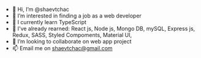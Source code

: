 - 👋 Hi, I’m @shaevtchac
- 👀 I’m interested in finding a job as a web developer
- 🌱 I currently learn TypeScript
- 🦕 I've already rearned: React js, Node js, Mongo DB, mySQL, Express js, Redux, SASS, Styled Compoments, Material UI,  
- 💞️ I’m looking to collaborate on web app project
- 📫 Email me on shaevtchac@gmail.com


